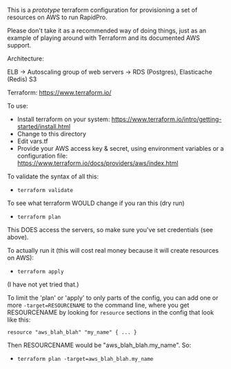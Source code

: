 This is a *prototype* terraform configuration for
provisioning a set of resources on AWS to run
RapidPro.

Please don't take it as a recommended way of doing things,
just as an example of playing around with Terraform and
its documented AWS support.

Architecture:

  ELB -> Autoscaling group of web servers -> RDS (Postgres), Elasticache (Redis)
  S3

Terraform: https://www.terraform.io/

To use:

* Install terraform on your system: https://www.terraform.io/intro/getting-started/install.html
* Change to this directory
* Edit vars.tf
* Provide your AWS access key & secret, using environment variables or
  a configuration file: https://www.terraform.io/docs/providers/aws/index.html

To validate the syntax of all this:

* `terraform validate`

To see what terraform WOULD change if you ran this (dry run)

* `terraform plan`

This DOES access the servers, so make sure you've set credentials
(see above).

To actually run it (this will cost real money because it will
create resources on AWS):

* `terraform apply`

(I have not yet tried that.)


To limit the 'plan' or 'apply' to only parts of the config,
you can add one or more `-target=RESOURCENAME` to the command line,
where you get RESOURCENAME by looking for `resource` sections in
the config that look like this:

    resource "aws_blah_blah" "my_name" { ... }

Then RESOURCENAME would be "aws_blah_blah.my_name".  So:

* `terraform plan -target=aws_blah_blah.my_name`
